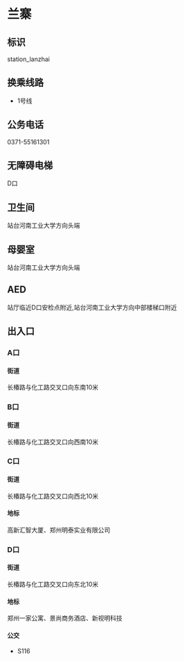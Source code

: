 # 兰寨

## 标识

station_lanzhai

## 换乘线路

- 1号线

## 公务电话

0371-55161301

## 无障碍电梯

D口

## 卫生间

站台河南工业大学方向头端

## 母婴室

站台河南工业大学方向头端

## AED

站厅临近D口安检点附近,站台河南工业大学方向中部楼梯口附近

## 出入口

### A口

#### 街道

长椿路与化工路交叉口向东南10米

### B口

#### 街道

长椿路与化工路交叉口向西南10米

### C口

#### 街道

长椿路与化工路交叉口向西北10米

#### 地标

高新汇智大厦、郑州明泰实业有限公司

### D口

#### 街道

长椿路与化工路交叉口向东北10米

#### 地标

郑州一家公寓、景尚商务酒店、新视明科技

#### 公交

- S116
